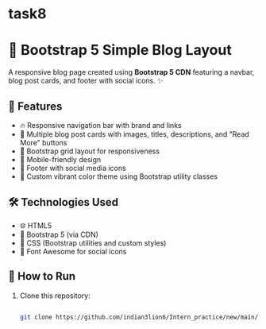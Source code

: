 # task8
# 🚀 Bootstrap 5 Simple Blog Layout

A responsive blog page created using **Bootstrap 5 CDN** featuring a navbar, blog post cards, and footer with social icons. ✨

## 🌟 Features

- 🔥 Responsive navigation bar with brand and links  
- 📰 Multiple blog post cards with images, titles, descriptions, and "Read More" buttons  
- 📐 Bootstrap grid layout for responsiveness  
- 📱 Mobile-friendly design  
- 🦶 Footer with social media icons  
- 🎨 Custom vibrant color theme using Bootstrap utility classes  

## 🛠 Technologies Used

- 🌐 HTML5  
- 🎨 Bootstrap 5 (via CDN)  
- 🎨 CSS (Bootstrap utilities and custom styles)  
- 📱 Font Awesome for social icons  

## 🚀 How to Run

1. Clone this repository:  
   ```bash

   git clone https://github.com/indian3lion6/Intern_practice/new/main/task8.git
